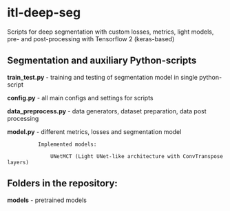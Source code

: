# itl-deep-seg
Scripts for deep segmentation with custom losses, metrics, light models, pre- and post-processing with Tensorflow 2 (keras-based)

## Segmentation and auxiliary Python-scripts

**train_test.py** - training and testing of segmentation model in single python-script

**config.py** - all main configs and settings for scripts

**data_preprocess.py** - data generators, dataset preparation, data post processing

**model.py** - different metrics, losses and segmentation model

              Implemented models: 
                  
                  UNetMCT (Light UNet-like architecture with ConvTranspose layers)

## Folders in the repository:

**models** - pretrained models
